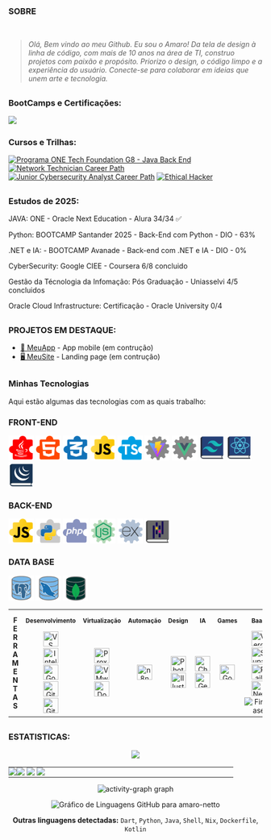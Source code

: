 ### SOBRE

<i>
<br />

> Olá, Bem vindo ao meu Github. Eu sou o Amaro!
> Da tela de design à linha de código, com mais de 10 anos na área de TI, construo projetos com paixão e propósito. Priorizo o design, o código limpo e a experiência do usuário. Conecte-se para colaborar em ideias que unem arte e tecnologia.
</i>

##

### BootCamps e Certificações:

<img src="https://www.wateron.com.br/images/em_breve_2ql34g44.png" height="120"></a>

### Cursos e Trilhas:

[<img src="https://www.alura.com.br/assets/api/programas/oracle-one.svg" height="100" title="Programa ONE Tech Foundation G8 - Java Back End"></a>](https://cursos.alura.com.br/user/amarosilvanetto/program/15/certificate)
[<img src="https://images.credly.com/images/978f88dc-c247-4093-9d39-6efac3651297/image.png" height="100" title="Network Technician Career Path"></a>](https://www.credly.com/badges/838babb7-391d-4ae4-b8ed-d086c1bd6912)
[<img src="https://images.credly.com/images/441578ec-c0f3-46cc-95fc-86b27e90cf4f/image.png" height="100" title="Junior Cybersecurity Analyst Career Path"></a>](https://www.credly.com/badges/e9b9d420-e0dc-4447-95a4-97a30edde6de)
[<img src="https://images.credly.com/images/242902b5-f527-42ad-865e-977c9e1b5b58/image.png" height="100" title="Ethical Hacker"></a>](https://www.credly.com/badges/4b240839-d319-494c-862d-8740fcb2507a)

##

### Estudos de 2025:

JAVA: ONE - Oracle Next Education - Alura 34/34 ✅

Python: BOOTCAMP Santander 2025 - Back-End com Python - DIO - 63%

.NET e IA: - BOOTCAMP Avanade - Back-end com .NET e IA - DIO - 0%

CyberSecurity: Google CIEE - Coursera 6/8 concluido

Gestão da Técnologia da Infomação: Pós Graduação - Uniasselvi 4/5 concluidos

Oracle Cloud Infrastructure: Certificação - Oracle University  0/4

##

### PROJETOS EM DESTAQUE:

- [📱 MeuApp](https://github.com/usuario/) - App mobile (em contrução)
- [🖥️ MeuSite](https://github.com/amaro-netto/) - Landing page (em contrução)

##

### Minhas Tecnologias
Aqui estão algumas das tecnologias com as quais trabalho:


### FRONT-END

<img src="https://raw.githubusercontent.com/amaro-netto/icons/ab607b13d854bfbccdf2e50665dda1b167ff8097/icons/Linguagens/color/java.svg" height="50" title="JAVA"> <img src="https://raw.githubusercontent.com/amaro-netto/icons/34daf2950c378b077a90398837ccb6821c139c69/html.svg" height="50" title="HTML5"> <img src="https://raw.githubusercontent.com/amaro-netto/icons/ab607b13d854bfbccdf2e50665dda1b167ff8097/icons/Linguagens/color/css.svg" height="50" title="CSS3"> <img src="https://raw.githubusercontent.com/amaro-netto/icons/746f87a4f9be226387ce1acee2d3c7d4c2100d6a/icons/Linguagens/color/javascript.svg" height="50" title="JavaScript"> <img src="https://raw.githubusercontent.com/amaro-netto/icons/ab607b13d854bfbccdf2e50665dda1b167ff8097/icons/Linguagens/color/TypeScript.svg" height="50" title="TypeScript"> <img src="https://raw.githubusercontent.com/amaro-netto/icons/746f87a4f9be226387ce1acee2d3c7d4c2100d6a/icons/Frameworks/color/vite.js.svg" height="50" title="Vite.js"> <img src="https://raw.githubusercontent.com/amaro-netto/icons/746f87a4f9be226387ce1acee2d3c7d4c2100d6a/icons/Frameworks/color/vue.js.svg" height="50" title="Vue.js"> <img src="https://raw.githubusercontent.com/amaro-netto/icons/746f87a4f9be226387ce1acee2d3c7d4c2100d6a/icons/Bibliotecas/color/tailwindcss.svg" height="50" title="Tailwind CSS"> <img src="https://raw.githubusercontent.com/amaro-netto/icons/746f87a4f9be226387ce1acee2d3c7d4c2100d6a/icons/Bibliotecas/color/react.svg" height="50" title="React"> <img src="https://raw.githubusercontent.com/amaro-netto/icons/746f87a4f9be226387ce1acee2d3c7d4c2100d6a/icons/Bibliotecas/color/jquery.svg" height="50" title="jQuery">
  
### BACK-END

<img src="https://raw.githubusercontent.com/amaro-netto/icons/746f87a4f9be226387ce1acee2d3c7d4c2100d6a/icons/Linguagens/color/javascript.svg" height="50" title="JavaScript"> <img src="https://raw.githubusercontent.com/amaro-netto/icons/746f87a4f9be226387ce1acee2d3c7d4c2100d6a/icons/Linguagens/color/python.svg" height="50" title="Python"> <img src="https://raw.githubusercontent.com/amaro-netto/icons/746f87a4f9be226387ce1acee2d3c7d4c2100d6a/icons/Linguagens/color/php.svg" height="50" title="PHP"> <img src="https://raw.githubusercontent.com/amaro-netto/icons/746f87a4f9be226387ce1acee2d3c7d4c2100d6a/icons/Frameworks/color/node.js.svg" height="50" title="Node.js"> <img src="https://raw.githubusercontent.com/amaro-netto/icons/746f87a4f9be226387ce1acee2d3c7d4c2100d6a/icons/Frameworks/color/ex.js.svg" height="50" title="Express.js"> <img src="https://raw.githubusercontent.com/amaro-netto/icons/746f87a4f9be226387ce1acee2d3c7d4c2100d6a/icons/Bibliotecas/color/pandas.svg" height="50" title="Pandas">

### DATA BASE

<img src="https://raw.githubusercontent.com/amaro-netto/icons/74335385bbf08764a95b23669a01a5fa22ce2e6a/PostgreSQL.svg" height="50" title="PostgreSQL"> <img src="https://raw.githubusercontent.com/amaro-netto/icons/74335385bbf08764a95b23669a01a5fa22ce2e6a/MySQL.svg" height="50" title="MySQL"> <img src="https://raw.githubusercontent.com/amaro-netto/icons/74335385bbf08764a95b23669a01a5fa22ce2e6a/MongoDB.svg" height="50" title="MongoDB">



  <table>
    <tr>
      <th rowspan="4">F<br>E<br>R<br>R<br>A<br>M<br>E<br>N<br>T<br>A<br>S</small></th>
      <!-- Desenvolvimento -->
      <th style="text-orientation: upright;"><small>Desenvolvimento</small></th>
      <!-- Virtualização -->
      <th style=";"><small>Virtualização</small></th>
      <!-- Automação -->
      <th style=";"><small>Automação</small></th>
      <!-- Design -->
      <th style=";"><small>Design</small></th>
      <!-- IA -->
      <th style=";"><small>IA</small></th>
      <!-- Games -->
      <th style=";"><small>Games</small></th>
      <!-- BaaS -->
      <th style=";"><small>BaaS</small></th>
       <!-- BaaS -->
      <th style=";"><small>API Teste</small></th>
           <!-- Dados -->
      <th style=";"><small>Dados</small></th>
    </tr>
    <tr>
      <!-- Desenvolvimento -->
<td align="center">
  <div>
    <img src="https://cdn.jsdelivr.net/gh/devicons/devicon/icons/vscode/vscode-original.svg" title="VS Code" width="30" height="30">
  </div>
  <div>
    <img src="https://cdn.jsdelivr.net/gh/devicons/devicon/icons/intellij/intellij-original.svg" title="IntelliJ IDEA" width="30" height="30">
  </div>
  <div>
    <img src="https://avatars.githubusercontent.com/u/33467679?s=200&v=4" title="Google Colab" width="30" height="30">
  </div>
    <div>
    <img src="https://camo.githubusercontent.com/a2322ca134c223fe4b49d637be98c3b8d9b907e8ef9c601c4bc8ce2a5824e269/68747470733a2f2f736b696c6c69636f6e732e6465762f69636f6e733f693d676974" title="Git" width="30" height="30">
  </div>
      <div>
    <img src="https://camo.githubusercontent.com/dbe4ba9617b5f2b9c3c12682ab9b2c687078af1cd25a2f545461157d8e1e7401/68747470733a2f2f736b696c6c69636f6e732e6465762f69636f6e733f693d676974687562" title="Github" width="30" height="30">
  </div>
</td>
      <!-- Virtualização -->
<td align="center">
  <div>
    <img src="https://img.icons8.com/?size=100&id=53iFar0HpEW9&format=png&color=000000" title="Proxmox" width="30" height="30">
  </div>
  <div>
    <img src="https://dt-cdn.net/hub/logos/vcenter-server.png" title="VMware / ESXi" width="30" height="30">
  </div>
  <img src="https://camo.githubusercontent.com/869b011ef3778c6dce9288ee988f59caec696153e3afb7219d858c05d317e368/68747470733a2f2f736b696c6c69636f6e732e6465762f69636f6e733f693d646f636b6572" title="Docker" width="30" height="30">
</td>
      <!-- Automação -->
      <td align="center">
        <img src="https://registry.npmmirror.com/@lobehub/icons-static-png/latest/files/dark/n8n-color.png" title="n8n" width="30" height="30">
      </td>
      <!-- Design -->
<td align="center">
  <div>
    <img src="https://skillicons.dev/icons?i=ps" title="Photoshop" width="30" height="30">
  </div>
  <div>
    <img src="https://skillicons.dev/icons?i=ai" title="Illustrator" width="30" height="30">
  </div>
</td>
      <!-- IA -->
<td align="center">
  <div>
    <img src="https://upload.wikimedia.org/wikipedia/commons/0/04/ChatGPT_logo.svg" title="ChatGPT" width="30" height="30">
  </div>
  <div>
    <img src="https://static.vecteezy.com/system/resources/previews/055/687/055/non_2x/rectangle-gemini-google-icon-symbol-logo-free-png.png" title="Gemini" width="30" height="30">
  </div>
</td>
      <!-- Games -->
      <td align="center">
        <img src="https://cdn.jsdelivr.net/gh/devicons/devicon/icons/godot/godot-original.svg" title="Godot Engine" width="30" height="30">
      </td>
        <!-- BaaS -->
<td align="center">
  <div>
    <img src="https://www.svgrepo.com/show/354513/vercel-icon.svg" title="Vercel" width="30" height="30">
  </div>
  <div>
    <img src="https://www.vectorlogo.zone/logos/supabase/supabase-icon.svg" title="Supabase" width="30" height="30">
  </div>
  <div>
    <img src="https://railway.com/brand/logo-light.svg" title="Railway" width="30" height="30">
  </div>
  <div>
    <img src="https://www.svgrepo.com/show/376339/netlify.svg" title="Netlify" width="30" height="30">
  </div>
    <div>
        <img src="https://skillicons.dev/icons?i=firebase" height="30" title="Firebase">
    </div>
</td>
              <!-- API Teste -->
<td align="center">
  <div>
    <img src="https://icon.icepanel.io/Technology/svg/Insomnia.svg" title="Insomnia" width="30" height="30">
  </div>
  <div>
    <img src="https://www.svgrepo.com/show/354202/postman-icon.svg" title="Postman" width="30" height="30">
  </div>
</td>
           <!-- Dados -->
<td align="center">
  <div>
    <img src="https://upload.wikimedia.org/wikipedia/commons/3/38/Jupyter_logo.svg" title="jupyter notebook" width="30" height="30">
  </div>
</td>
    </tr>
    
  </table>
</div>


##

### ESTATISTICAS:

<p align="center">
  <a href="https://github.com/ryo-ma/github-profile-trophy" title="repositório de troféus">
    <img src="https://github-profile-trophy.vercel.app/?username=amaro-netto&column=8&theme=darkhub&no-frame=true&no-bg=true&rank=,-?&row=2&no-bg=true"/>
  </a>
</p>

<div align="center">
  <table style="border-collapse: collapse; border: none;">
    <tr align="center">
      <td align="center" rowspan="0" style="padding: 0;">
        <img width="390em" src="https://github-readme-stats.vercel.app/api/top-langs/?username=amaro-netto&theme=dark&layout=pie&hide_border=true&v=3&langs_count=20&v=1&no-bg=true"/>
      <td align="left" style="padding: 0;" width="430em">
      <img width="400em" src="https://github-readme-streak-stats-eight.vercel.app?user=amaro-netto&theme=dark&hide_border=true&locale=pt_BR&date_format=j%2Fn%5B%2FY%5D&v=1&no-bg=true"/>
<img width="400em" src="https://github-readme-stats.vercel.app/api?username=amaro-netto&show_icons=true&theme=dark&include_all_commits=true&hide_border=true&v=1&rank_icon=github&no-bg=true"/>
        <img width="400em" src="https://github-readme-stats.vercel.app/api/wakatime?username=amaronetto&layout=compact&theme=dark&hide_border=true&no-bg=true"/>
  </table>
</div>

<div align="center">
<img src="https://github-readme-activity-graph.vercel.app/graph?username=amaro-netto&theme=github-dark&area=true&hide_border=true&hide_title=true&no-bg=true" alt="activity-graph graph"/>
</div>

<div align="center">
  
![Gráfico de Linguagens GitHub para amaro-netto](https://grafdev.vercel.app/api/generate-chart?username=amaro-netto&lineColor=36a2eb&fillColor=36a2eb&pointColor=0011ff&textColor=0091ff&gridColor=00aaff&angleLineColor=00b3ff)

**Outras linguagens detectadas:** `Dart`, `Python`, `Java`, `Shell`, `Nix`, `Dockerfile`, `Kotlin`

</div>

